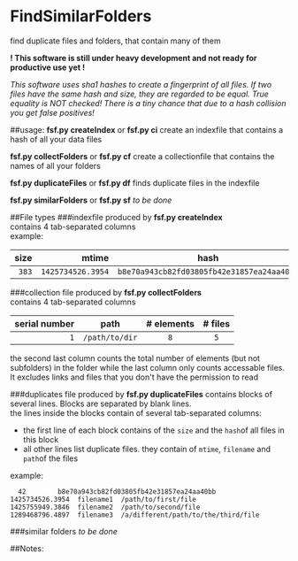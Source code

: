 # FindSimilarFolders
find duplicate files and folders, that contain many of them

**! This software is still under heavy development and not ready for productive use yet !**

*This software uses sha1 hashes to create a fingerprint of all files.
If two files have the same hash and size, they are regarded to be equal.
True equality is NOT checked! There is a tiny chance that due to a hash collision you get false positives!*

##usage:
**fsf.py createIndex**	or **fsf.py ci**  create an indexfile that contains a hash of all your data files

**fsf.py collectFolders**	or **fsf.py cf**  create a collectionfile that contains the names of all your folders

**fsf.py duplicateFiles**	or **fsf.py df**  finds duplicate files in the indexfile

**fsf.py similarFolders**	or **fsf.py sf**  *to be done*

##File types
###indexfile
produced by **fsf.py createIndex**<br>
contains 4 tab-separated columns<br>
example:

size  | mtime           |              hash                        | path
-----:|----------------:|:----------------------------------------:|:------
`383` |`1425734526.3954`|`b8e70a943cb82fd03805fb42e31857ea24aa40bb`|`path/to/file`
 
###collection file
produced by **fsf.py collectFolders**<br>
contains 4 tab-separated columns<br>
 
serial number | path         | # elements | # files
-------------:|:------------:|:----------:|:--------------:
 `1`          |`/path/to/dir`| `8`        |  `5`
 
the second last column counts the total number of elements (but not subfolders) in the
folder while the last column only counts accessable files. It excludes
links and files that you don't have the permission to read
 
###duplicates file 
produced by **fsf.py duplicateFiles**
contains blocks of several lines. Blocks are separated by blank lines.<br>
the lines inside the blocks contain of several tab-separated columns:<br>
* the first line of each block contains of the `size` and the `hash`of all files in this block
* all other lines list duplicate files. they contain of `mtime`, `filename` and `path`of the files

example:
```
  42        b8e70a943cb82fd03805fb42e31857ea24aa40bb
1425734526.3954  filename1  /path/to/first/file
1425755949.3846  filename2  /path/to/second/file
1289468796.4897  filename3  /a/different/path/to/the/third/file
```

###similar folders
*to be done*

##Notes:
